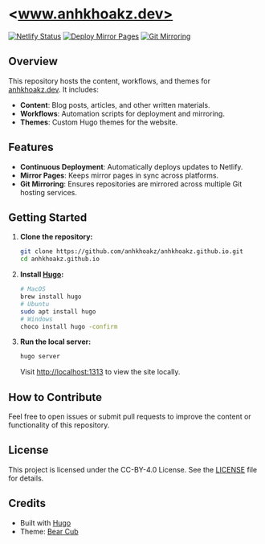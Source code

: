 # <www.anhkhoakz.dev>

[![Netlify Status](https://api.netlify.com/api/v1/badges/bf652528-ca92-4a17-89e1-1ea9e8d24bc0/deploy-status)](https://app.netlify.com/sites/anhkhoakz/deploys)
[![Deploy Mirror Pages](https://github.com/anhkhoakz/anhkhoakz.github.io/actions/workflows/deploy-mirror-pages.yaml/badge.svg)](https://github.com/anhkhoakz/anhkhoakz.github.io/actions/workflows/deploy-mirror-pages.yaml)
[![Git Mirroring](https://github.com/anhkhoakz/anhkhoakz.github.io/actions/workflows/git-mirror.yaml/badge.svg)](https://github.com/anhkhoakz/anhkhoakz.github.io/actions/workflows/git-mirror.yaml)

## Overview

This repository hosts the content, workflows, and themes for [anhkhoakz.dev](https://www.anhkhoakz.dev/). It includes:

- **Content**: Blog posts, articles, and other written materials.
- **Workflows**: Automation scripts for deployment and mirroring.
- **Themes**: Custom Hugo themes for the website.

## Features

- **Continuous Deployment**: Automatically deploys updates to Netlify.
- **Mirror Pages**: Keeps mirror pages in sync across platforms.
- **Git Mirroring**: Ensures repositories are mirrored across multiple Git hosting services.

## Getting Started

1. **Clone the repository:**

   ```sh
   git clone https://github.com/anhkhoakz/anhkhoakz.github.io.git
   cd anhkhoakz.github.io
   ```

2. **Install [Hugo](https://gohugo.io/getting-started/installing/):**

   ```sh
   # MacOS
   brew install hugo
   # Ubuntu
   sudo apt install hugo
   # Windows
   choco install hugo -confirm

3. **Run the local server:**

   ```sh
   hugo server
   ```

   Visit [http://localhost:1313](http://localhost:1313) to view the site locally.

## How to Contribute

Feel free to open issues or submit pull requests to improve the content or functionality of this repository.

## License

This project is licensed under the CC-BY-4.0 License. See the [LICENSE](LICENSE) file for details.

## Credits

- Built with [Hugo](https://gohugo.io/)
- Theme: [Bear Cub](https://github.com/clente/hugo-bearcub)
